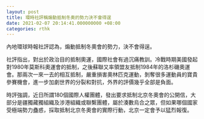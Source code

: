 ```yaml
---
layout: post
title: 環時社評稱煽動抵制冬奧的勢力決不會得逞
date: 2021-02-07 20:14:41.000000000 +08:00
categories: rthk
---
```


內地環球時報社評認為，煽動抵制冬奧會的勢力，決不會得逞。

社評指出，對出於政治目的抵制奧運，國際社會有過沉痛教訓。冷戰時期美國發起對1980年莫斯科奧運會的抵制，之後蘇聯又率領盟友抵制1984年的洛杉磯奧運會。那兩次一來一去的相互抵制，嚴重損害奧林匹克運動，剝奪很多運動員的寶貴參賽機會，進一步加劇世界的分裂和對抗，外界的評價幾乎全部是負面。

時評強調，近日所謂180個國際人權團體，發出要求抵制北京冬奧會的公開信，大部分是疆獨藏獨組織及涉港組織或聯繫團體，屬於湊數烏合之眾，但如果哪個國家受極端勢力蠱惑，採取抵制北京冬奧會的實際行動，北京一定會予以猛烈報復。
